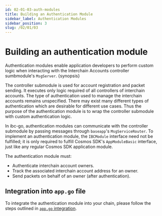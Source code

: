```yaml
---
id: 02-01-03-auth-modules
title: Building an Authentication Module
sidebar_label: Authentication Modules
sidebar_position: 3
slug: /02/01/03
---
```


# Building an authentication module

Authentication modules enable application developers to perform custom logic when interacting with the Interchain Accounts controller sumbmodule's `MsgServer`. {synopsis}

The controller submodule is used for account registration and packet sending. It executes only logic required of all controllers of interchain accounts. The type of authentication used to manage the interchain accounts remains unspecified. There may exist many different types of authentication which are desirable for different use cases. Thus the purpose of the authentication module is to wrap the controller submodule with custom authentication logic.

In ibc-go, authentication modules can communicate with the controller submodule by passing messages through `baseapp`'s `MsgServiceRouter`. To implement an authentication module, the `IBCModule` interface need not be fulfilled; it is only required to fulfill Cosmos SDK's `AppModuleBasic` interface, just like any regular Cosmos SDK application module.

The authentication module must:

- Authenticate interchain account owners.
- Track the associated interchain account address for an owner.
- Send packets on behalf of an owner (after authentication).

## Integration into `app.go` file

To integrate the authentication module into your chain, please follow the steps outlined in [`app.go` integration](./integration.md#example-integration).
